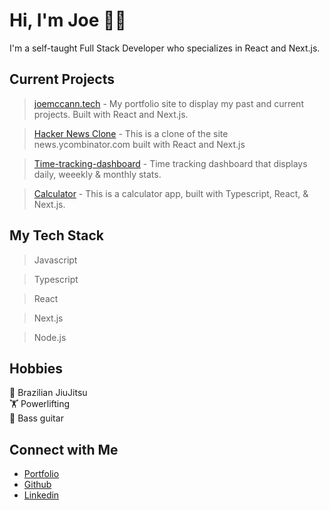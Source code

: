 # Hi, I'm Joe 👋🏻
I'm a self-taught Full Stack Developer who specializes in React and Next.js.

## Current Projects <br/>

>  [joemccann.tech](https://github.com/the-rabblerouser/McCann-Portfolio) - My portfolio site to display my past and current projects. Built with React and Next.js.

>  [Hacker News Clone](https://github.com/the-rabblerouser/hacknews) - This is a clone of the site news.ycombinator.com built with React and Next.js

>  [Time-tracking-dashboard](https://github.com/the-rabblerouser/Time-tracking-dashboard) - Time tracking dashboard that displays daily, weeekly & monthly stats.

>  [Calculator](https://github.com/the-rabblerouser/Calculator) - This is a calculator app, built with Typescript, React, & Next.js.



## My Tech Stack
> Javascript <br/>
 
> Typescript <br/>

> React <br/>

> Next.js <br/>

> Node.js <br/>


## Hobbies
🥋 Brazilian JiuJitsu <br/>
🏋️ Powerlifting </br>
🎸 Bass guitar

## Connect with Me
- [Portfolio](https://joemccann.tech/) <br/>
- [Github](https://github.com/the-rabblerouser) <br/>
- [Linkedin](https://www.linkedin.com/in/joseph-mccann-77402a88/) <br/>
